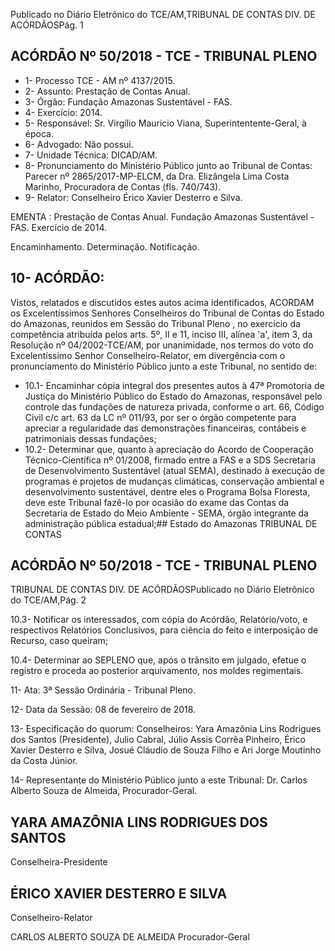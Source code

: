 Publicado  no  Diário Eletrônico do TCE/AM,TRIBUNAL DE CONTAS DIV. DE  ACÓRDÃOSPág. 1

## ACÓRDÃO Nº 50/2018 - TCE - TRIBUNAL PLENO

- 1- Processo TCE - AM nº 4137/2015.
- 2- Assunto: Prestação de Contas Anual.
- 3- Órgão: Fundação Amazonas Sustentável - FAS.
- 4- Exercício: 2014.
- 5- Responsável: Sr. Virgílio Maurício Viana, Superintentente-Geral, à época.
- 6- Advogado: Não possui.
- 7- Unidade Técnica: DICAD/AM.
- 8- Pronunciamento  do Ministério  Público  junto  ao Tribunal  de Contas: Parecer  nº 2865/2017-MP-ELCM, da Dra. Elizângela Lima Costa Marinho, Procuradora de Contas (fls. 740/743).
- 9- Relator: Conselheiro Érico Xavier Desterro e Silva.

EMENTA :  Prestação  de  Contas  Anual.  Fundação Amazonas Sustentável - FAS. Exercício de 2014.

Encaminhamento. Determinação. Notificação.

## 10-  ACÓRDÃO:

Vistos, relatados e discutidos estes autos acima identificados, ACORDAM os Excelentíssimos Senhores Conselheiros do Tribunal de Contas do Estado do Amazonas, reunidos em Sessão do Tribunal Pleno , no exercício da competência atribuída pelos arts. 5º, II e  11,  inciso III, alínea  'a',  item  3,  da  Resolução  nº  04/2002-TCE/AM, por unanimidade, nos  termos  do  voto  do  Excelentíssimo  Senhor  Conselheiro-Relator, em divergência com o pronunciamento do Ministério Público junto a este Tribunal, no sentido de:

- 10.1- Encaminhar cópia integral dos presentes autos à 47ª Promotoria de Justiça do Ministério Público do Estado do Amazonas, responsável  pelo  controle  das  fundações  de  natureza  privada, conforme o art. 66, Código Civil c/c art. 63 da LC nº 011/93, por ser o órgão competente para apreciar a regularidade das demonstrações financeiras, contábeis e patrimoniais dessas fundações;
- 10.2- Determinar que,  quanto à apreciação do Acordo de Cooperação Técnico-Científica  nº  01/2008,  firmado  entre  a  FAS  e  a  SDS  Secretaria de Desenvolvimento Sustentável (atual SEMA), destinado  à  execução  de  programas  e  projetos  de  mudanças climáticas, conservação ambiental e desenvolvimento sustentável, dentre eles o Programa Bolsa Floresta, deve este Tribunal fazê-lo por  ocasião  do  exame  das  Contas  da  Secretaria  de  Estado  do Meio Ambiente - SEMA, órgão integrante da administração pública estadual;## Estado do Amazonas TRIBUNAL DE CONTAS

## ACÓRDÃO Nº 50/2018 - TCE - TRIBUNAL PLENO

TRIBUNAL DE CONTAS DIV. DE  ACÓRDÃOSPublicado  no  Diário Eletrônico do TCE/AM,Pág. 2

10.3- Notificar os interessados, com cópia do Acórdão, Relatório/voto, e respectivos Relatórios Conclusivos, para ciência do feito e interposição de Recurso, caso queiram;

10.4- Determinar ao SEPLENO que, após o trânsito em julgado, efetue o  registro  e  proceda  ao  posterior  arquivamento,  nos  moldes regimentais.

11- Ata: 3ª Sessão Ordinária - Tribunal Pleno.

12- Data da Sessão: 08 de fevereiro de 2018.

13- Especificação do quorum: Conselheiros: Yara Amazônia Lins Rodrigues dos Santos (Presidente), Julio Cabral, Júlio Assis Corrêa Pinheiro, Érico Xavier Desterro e Silva, Josué Cláudio de Souza Filho e Ari Jorge Moutinho da Costa Júnior.

14- Representante  do  Ministério  Público  junto  a  este  Tribunal: Dr. Carlos  Alberto Souza de Almeida, Procurador-Geral.

## YARA AMAZÔNIA LINS RODRIGUES DOS SANTOS

Conselheira-Presidente

## ÉRICO XAVIER DESTERRO E SILVA

Conselheiro-Relator

CARLOS ALBERTO SOUZA DE ALMEIDA Procurador-Geral